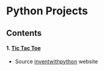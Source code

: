 # Python Projects #
## Contents ##
#### 1. [Tic Tac Toe](https://github.com/akashdiphazra/Journey_to_Python/blob/main/Projects/Tic_Tac_Toe.py)  
   - Source [inventwithpython](https://inventwithpython.com/chapter10.html) website

